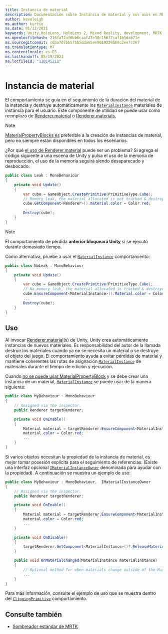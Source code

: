 ```yaml
---
title: Instancia de material
description: Documentación sobre Instancia de material y sus usos en MRTK
author: keveleigh
ms.author: kurtie
ms.date: 01/12/2021
keywords: Unity,HoloLens, HoloLens 2, Mixed Reality, development, MRTK, MaterialInstance,
ms.openlocfilehash: 216fa72af6bb6caaf47e30c156f7caf1b1dab71e
ms.sourcegitcommit: c0ba7d7bb57bb5dda65ee9019229b68c2ee7c267
ms.translationtype: MT
ms.contentlocale: es-ES
ms.lasthandoff: 05/19/2021
ms.locfileid: "110145211"
---
```

# <a name="material-instance"></a>Instancia de material

El comportamiento se guía en el seguimiento de la duración del material de la instancia y destruye automáticamente los [`MaterialInstance`](xref:Microsoft.MixedReality.Toolkit.Rendering.MaterialInstance) materiales de instancia para el usuario. Este componente de utilidad se puede usar como reemplazo de [Renderer.material](https://docs.unity3d.com/ScriptReference/Renderer-material.html) o [Renderer.materials.](https://docs.unity3d.com/ScriptReference/Renderer-materials.html)

> [!NOTE]
> [MaterialPropertyBlocks es](https://docs.unity3d.com/ScriptReference/MaterialPropertyBlock.html) preferible a la creación de instancias de material, pero no siempre están disponibles en todos los escenarios.

¿Por qué [el uso de Renderer.material](https://docs.unity3d.com/ScriptReference/Renderer-material.html) puede ser un problema? Si agrega el código siguiente a una escena de Unity y pulsa el uso de la memoria de reproducción, el uso de la memoria seguirá siendo desaparecado y desbocado:

```c#
public class Leak : MonoBehaviour
{
    private void Update()
    {
        var cube = GameObject.CreatePrimitive(PrimitiveType.Cube);
        // Memory leak, the material allocated is not tracked & destroyed.
        cube.GetComponent<Renderer>().material.color = Color.red;
        ...
        Destroy(cube);
    }
}
```

> [!NOTE]
> El comportamiento de pérdida **anterior bloqueará Unity** si se ejecutó durante demasiado tiempo.

Como alternativa, pruebe a usar el [`MaterialInstance`](xref:Microsoft.MixedReality.Toolkit.Rendering.MaterialInstance) comportamiento:

```c#
public class NoLeak : MonoBehaviour
{
    private void Update()
    {
        var cube = GameObject.CreatePrimitive(PrimitiveType.Cube);
        // No memory leak, the material allocated is tracked & destroyed by MaterialInstance.
        cube.EnsureComponent<MaterialInstance>().Material.color = Color.red;
        ...
        Destroy(cube);
    }
}
```

## <a name="usage"></a>Uso

Al invocar [Renderer.material](https://docs.unity3d.com/ScriptReference/Renderer-material.html)(s) de Unity, Unity crea automáticamente instancias de nuevos materiales. Es responsabilidad del autor de la llamada destruir los materiales cuando ya no se necesita un material o se destruye el objeto del juego. El comportamiento ayuda a evitar pérdidas de material y mantiene coherentes las rutas de asignación [`MaterialInstance`](xref:Microsoft.MixedReality.Toolkit.Rendering.MaterialInstance) de materiales durante el tiempo de edición y ejecución.

Cuando [no se puede usar MaterialPropertyBlock](https://docs.unity3d.com/ScriptReference/MaterialPropertyBlock.html) y se debe crear una instancia de un material, [`MaterialInstance`](xref:Microsoft.MixedReality.Toolkit.Rendering.MaterialInstance) se puede usar de la manera siguiente:

```c#
public class MyBehaviour : MonoBehaviour
{
    // Assigned via the inspector.
    public Renderer targetRenderer;

    private void OnEnable()
    {
        Material material = targetRenderer.EnsureComponent<MaterialInstance>().Material;
        material.color = Color.red;
        ...
    }
}
```

Si varios objetos necesitan la propiedad de la instancia de material, es mejor tomar posesión explícita para el seguimiento de referencias. (Existe una interfaz opcional [`IMaterialInstanceOwner`](xref:Microsoft.MixedReality.Toolkit.Rendering.IMaterialInstanceOwner) denominada para ayudar con la propiedad). A continuación se muestra un ejemplo de uso:

```c#
public class MyBehaviour : MonoBehaviour,  IMaterialInstanceOwner
{
    // Assigned via the inspector.
    public Renderer targetRenderer;

    private void OnEnable()
    {
        Material material = targetRenderer.EnsureComponent<MaterialInstance>().AcquireMaterial(this);
        material.color = Color.red;
        ...
    }

    private void OnDisable()
    {
        targetRenderer.GetComponent<MaterialInstance>()?.ReleaseMaterial(this)
    }

    public void OnMaterialChanged(MaterialInstance materialInstance)
    {
        // Optional method for when materials change outside of the MaterialInstance.
        ...
    }
}
```

Para más información, consulte el ejemplo de uso que se muestra dentro del [`ClippingPrimitive`](xref:Microsoft.MixedReality.Toolkit.Utilities.ClippingPrimitive) comportamiento.

## <a name="see-also"></a>Consulte también

* [Sombreador estándar de MRTK](mrtk-standard-shader.md)
